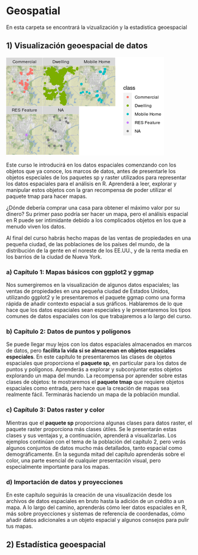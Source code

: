 # Geospatial

En esta carpeta se encontrará la vizualización y la estadistica geoespacial

## 1) Visualización geoespacial de datos

<img src="imagenes/map_1.png" />

Este curso le introducirá en los datos espaciales comenzando con los objetos que ya conoce, los marcos de datos, antes de presentarle los objetos especiales de los paquetes sp y raster utilizados para representar los datos espaciales para el análisis en R. Aprenderá a leer, explorar y manipular estos objetos con la gran recompensa de poder utilizar el paquete tmap para hacer mapas.

¿Dónde debería comprar una casa para obtener el máximo valor por su dinero? Su primer paso podría ser hacer un mapa, pero el análisis espacial en R puede ser intimidante debido a los complicados objetos en los que a menudo viven los datos.

Al final del curso habrás hecho mapas de las ventas de propiedades en una pequeña ciudad, de las poblaciones de los países del mundo, de la distribución de la gente en el noreste de los EE.UU., y de la renta media en los barrios de la ciudad de Nueva York.

### a) Capítulo 1: Mapas básicos con ggplot2 y ggmap

Nos sumergiremos en la visualización de algunos datos espaciales; las ventas de propiedades en una pequeña ciudad de Estados Unidos, utilizando ggplot2 y le presentaremos el paquete ggmap como una forma rápida de añadir contexto espacial a sus gráficos. Hablaremos de lo que hace que los datos espaciales sean especiales y le presentaremos los tipos comunes de datos espaciales con los que trabajaremos a lo largo del curso.

### b) Capítulo 2: Datos de puntos y polígonos

Se puede llegar muy lejos con los datos espaciales almacenados en marcos de datos, pero **facilita la vida si se almacenan en objetos espaciales especiales**. En este capítulo te presentaremos las clases de objetos espaciales que proporciona el **paquete sp**, en particular para los datos de puntos y polígonos. Aprenderás a explorar y subconjuntar estos objetos explorando un mapa del mundo. La recompensa por aprender sobre estas clases de objetos: te mostraremos el **paquete tmap** que requiere objetos espaciales como entrada, pero hace que la creación de mapas sea realmente fácil. Terminarás haciendo un mapa de la población mundial.

### c) Capítulo 3: Datos raster y color

Mientras que el **paquete sp** proporciona algunas clases para datos raster, el paquete raster proporciona más clases útiles. Se le presentarán estas clases y sus ventajas y, a continuación, aprenderá a visualizarlas. Los ejemplos continúan con el tema de la población del capítulo 2, pero verás algunos conjuntos de datos mucho más detallados, tanto espacial como demográficamente. En la segunda mitad del capítulo aprenderás sobre el color, una parte esencial de cualquier presentación visual, pero especialmente importante para los mapas.

### d) Importación de datos y proyecciones

En este capítulo seguirás la creación de una visualización desde los archivos de datos espaciales en bruto hasta la adición de un crédito a un mapa. A lo largo del camino, aprenderás cómo leer datos espaciales en R, más sobre proyecciones y sistemas de referencia de coordenadas, cómo añadir datos adicionales a un objeto espacial y algunos consejos para pulir tus mapas.

## 2) Estadística geoespacial
